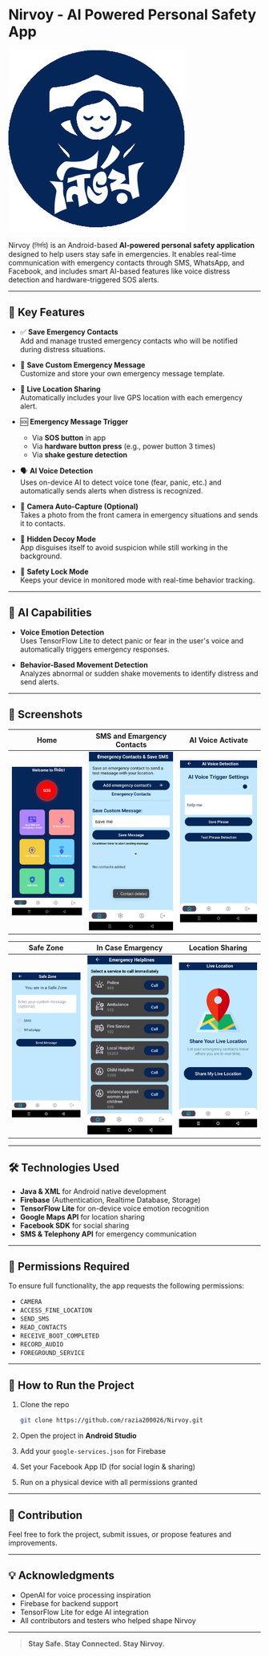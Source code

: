 # Nirvoy - AI Powered Personal Safety App

![Nirvoy Logo](screenshots/icon.png) 

Nirvoy (নির্ভয়) is an Android-based **AI-powered personal safety application** designed to help users stay safe in emergencies. It enables real-time communication with emergency contacts through SMS, WhatsApp, and Facebook, and includes smart AI-based features like voice distress detection and hardware-triggered SOS alerts.

---

## 🚨 Key Features

- ✅ **Save Emergency Contacts**  
  Add and manage trusted emergency contacts who will be notified during distress situations.

- 📝 **Save Custom Emergency Message**  
  Customize and store your own emergency message template.

- 📍 **Live Location Sharing**  
  Automatically includes your live GPS location with each emergency alert.

- 🆘 **Emergency Message Trigger**  
  - Via **SOS button** in app  
  - Via **hardware button press** (e.g., power button 3 times)  
  - Via **shake gesture detection**

- 🗣️ **AI Voice Detection**  
  Uses on-device AI to detect voice tone (fear, panic, etc.) and automatically sends alerts when distress is recognized.

- 📸 **Camera Auto-Capture (Optional)**  
  Takes a photo from the front camera in emergency situations and sends it to contacts.

- 🔕 **Hidden Decoy Mode**  
  App disguises itself to avoid suspicion while still working in the background.

- 🔐 **Safety Lock Mode**  
  Keeps your device in monitored mode with real-time behavior tracking.

---

## 🧠 AI Capabilities

- **Voice Emotion Detection**  
  Uses TensorFlow Lite to detect panic or fear in the user's voice and automatically triggers emergency responses.

- **Behavior-Based Movement Detection**  
  Analyzes abnormal or sudden shake movements to identify distress and send alerts.

---

## 📲 Screenshots

| Home | SMS and Emargency Contacts | AI Voice Activate |
|------|-------------------|--------------|
| ![Home](screenshots/home.png) | ![Message](screenshots/message.png) | ![AI](screenshots/ai.png) |

| Safe Zone | In Case Emargency | Location Sharing |
|-------------|--------------|------------------|
| ![Trigger](screenshots/safe.png) | ![AI](screenshots/incase.png) | ![Location](screenshots/location.png) |

---

## 🛠️ Technologies Used

- **Java & XML** for Android native development  
- **Firebase** (Authentication, Realtime Database, Storage)  
- **TensorFlow Lite** for on-device voice emotion recognition  
- **Google Maps API** for location sharing  
- **Facebook SDK** for social sharing  
- **SMS & Telephony API** for emergency communication

---

## 🔐 Permissions Required

To ensure full functionality, the app requests the following permissions:

- `CAMERA`
- `ACCESS_FINE_LOCATION`
- `SEND_SMS`
- `READ_CONTACTS`
- `RECEIVE_BOOT_COMPLETED`
- `RECORD_AUDIO`
- `FOREGROUND_SERVICE`

---

## 🚀 How to Run the Project

1. Clone the repo  
   ```bash
   git clone https://github.com/razia200026/Nirvoy.git
   ```

2. Open the project in **Android Studio**

3. Add your `google-services.json` for Firebase

4. Set your Facebook App ID (for social login & sharing)

5. Run on a physical device with all permissions granted

---

## 🙌 Contribution

Feel free to fork the project, submit issues, or propose features and improvements.


---

## 💡 Acknowledgments

- OpenAI for voice processing inspiration  
- Firebase for backend support  
- TensorFlow Lite for edge AI integration  
- All contributors and testers who helped shape Nirvoy

---

> **Stay Safe. Stay Connected. Stay Nirvoy.**
